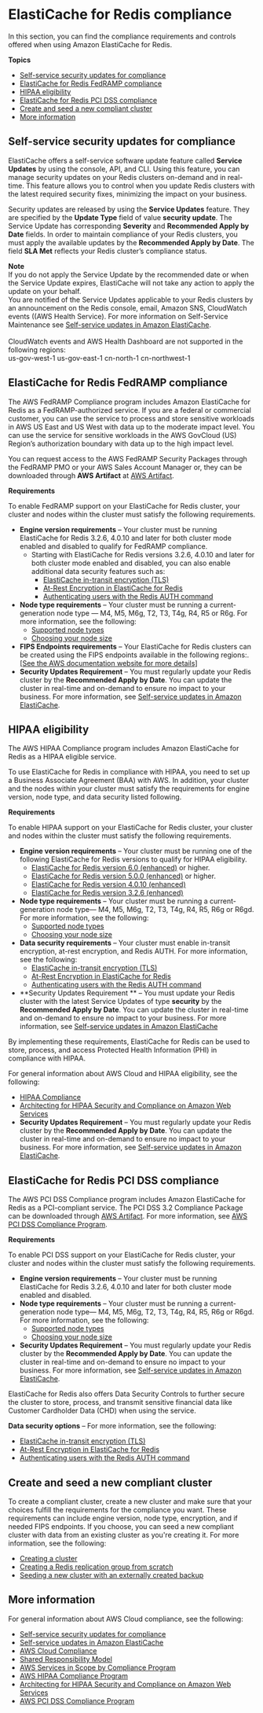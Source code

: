 # ElastiCache for Redis compliance<a name="elasticache-compliance"></a>

In this section, you can find the compliance requirements and controls offered when using Amazon ElastiCache for Redis\. 

**Topics**
+ [Self\-service security updates for compliance](#elasticache-compliance-self-service)
+ [ElastiCache for Redis FedRAMP compliance](#elasticache-compliance-fedramp)
+ [HIPAA eligibility](#elasticache-compliance-hipaa)
+ [ElastiCache for Redis PCI DSS compliance](#elasticache-compliance-pci)
+ [Create and seed a new compliant cluster](#elasticache-compliance-create-cluster)
+ [More information](#elasticache-compliance-see-also)

## Self\-service security updates for compliance<a name="elasticache-compliance-self-service"></a>

ElastiCache offers a self\-service software update feature called **Service Updates** by using the console, API, and CLI\. Using this feature, you can manage security updates on your Redis clusters on\-demand and in real\-time\. This feature allows you to control when you update Redis clusters with the latest required security fixes, minimizing the impact on your business\.

Security updates are released by using the **Service Updates** feature\. They are specified by the **Update Type** field of value **security update**\. The Service Update has corresponding **Severity** and **Recommended Apply by Date** fields\. In order to maintain compliance of your Redis clusters, you must apply the available updates by the **Recommended Apply by Date**\. The field **SLA Met** reflects your Redis cluster’s compliance status\. 

**Note**  
If you do not apply the Service Update by the recommended date or when the Service Update expires, ElastiCache will not take any action to apply the update on your behalf\.  
You are notified of the Service Updates applicable to your Redis clusters by an announcement on the Redis console, email, Amazon SNS, CloudWatch events \(\(AWS Health Service\)\. For more information on Self\-Service Maintenance see [Self\-service updates in Amazon ElastiCache](Self-Service-Updates.md)\.   
   
CloudWatch events and AWS Health Dashboard are not supported in the following regions:  
us\-gov\-west\-1 
us\-gov\-east\-1
cn\-north\-1
cn\-northwest\-1

## ElastiCache for Redis FedRAMP compliance<a name="elasticache-compliance-fedramp"></a>

The AWS FedRAMP Compliance program includes Amazon ElastiCache for Redis as a FedRAMP\-authorized service\. If you are a federal or commercial customer, you can use the service to process and store sensitive workloads in AWS US East and US West with data up to the moderate impact level\. You can use the service for sensitive workloads in the AWS GovCloud \(US\) Region’s authorization boundary with data up to the high impact level\.

You can request access to the AWS FedRAMP Security Packages through the FedRAMP PMO or your AWS Sales Account Manager or, they can be downloaded through **AWS Artifact** at [AWS Artifact](https://aws.amazon.com/artifact/)\.

**Requirements**

To enable FedRAMP support on your ElastiCache for Redis cluster, your cluster and nodes within the cluster must satisfy the following requirements\.
+ **Engine version requirements** – Your cluster must be running ElastiCache for Redis 3\.2\.6, 4\.0\.10 and later for both cluster mode enabled and disabled to qualify for FedRAMP compliance\.
  + Starting with ElastiCache for Redis versions 3\.2\.6, 4\.0\.10 and later for both cluster mode enabled and disabled, you can also enable additional data security features such as:
    + [ElastiCache in\-transit encryption \(TLS\)](in-transit-encryption.md)
    + [At\-Rest Encryption in ElastiCache for Redis](at-rest-encryption.md)
    + [Authenticating users with the Redis AUTH command](auth.md)
+ **Node type requirements** – Your cluster must be running a current\-generation node type — M4, M5, M6g, T2, T3, T4g, R4, R5 or R6g\. For more information, see the following: 
  + [Supported node types](CacheNodes.SupportedTypes.md)
  + [Choosing your node size](nodes-select-size.md#CacheNodes.SelectSize)
+ **FIPS Endpoints requirements** – Your ElastiCache for Redis clusters can be created using the FIPS endpoints available in the following regions:\.    
[\[See the AWS documentation website for more details\]](http://docs.aws.amazon.com/AmazonElastiCache/latest/red-ug/elasticache-compliance.html)
+ **Security Updates Requirement** – You must regularly update your Redis cluster by the **Recommended Apply by Date**\. You can update the cluster in real\-time and on\-demand to ensure no impact to your business\. For more information, see [Self\-service updates in Amazon ElastiCache](Self-Service-Updates.md)\.

## HIPAA eligibility<a name="elasticache-compliance-hipaa"></a>

The AWS HIPAA Compliance program includes Amazon ElastiCache for Redis as a HIPAA eligible service\.

To use ElastiCache for Redis in compliance with HIPAA, you need to set up a Business Associate Agreement \(BAA\) with AWS\. In addition, your cluster and the nodes within your cluster must satisfy the requirements for engine version, node type, and data security listed following\.

**Requirements**

To enable HIPAA support on your ElastiCache for Redis cluster, your cluster and nodes within the cluster must satisfy the following requirements\.
+ **Engine version requirements** – Your cluster must be running one of the following ElastiCache for Redis versions to qualify for HIPAA eligibility\.
  + [ElastiCache for Redis version 6\.0 \(enhanced\)](supported-engine-versions.md#redis-version-6.0) or higher\.
  + [ElastiCache for Redis version 5\.0\.0 \(enhanced\)](supported-engine-versions.md#redis-version-5-0) or higher\.
  + [ElastiCache for Redis version 4\.0\.10 \(enhanced\)](supported-engine-versions.md#redis-version-4-0-10)
  + [ElastiCache for Redis version 3\.2\.6 \(enhanced\)](supported-engine-versions.md#redis-version-3-2-6)
+ **Node type requirements** – Your cluster must be running a current\-generation node type— M4, M5, M6g, T2, T3, T4g, R4, R5, R6g or R6gd\. For more information, see the following:
  + [Supported node types](CacheNodes.SupportedTypes.md)
  + [Choosing your node size](nodes-select-size.md#CacheNodes.SelectSize)
+ **Data security requirements** – Your cluster must enable in\-transit encryption, at\-rest encryption, and Redis AUTH\. For more information, see the following:
  + [ElastiCache in\-transit encryption \(TLS\)](in-transit-encryption.md)
  + [At\-Rest Encryption in ElastiCache for Redis](at-rest-encryption.md)
  + [Authenticating users with the Redis AUTH command](auth.md)
+ **Security Updates Requirement ** – You must update your Redis cluster with the latest Service Updates of type **security** by the **Recommended Apply by Date**\. You can update the cluster in real\-time and on\-demand to ensure no impact to your business\. For more information, see [Self\-service updates in Amazon ElastiCache](Self-Service-Updates.md)

By implementing these requirements, ElastiCache for Redis can be used to store, process, and access Protected Health Information \(PHI\) in compliance with HIPAA\. 

For general information about AWS Cloud and HIPAA eligibility, see the following:
+ [HIPAA Compliance](https://aws.amazon.com/compliance/hipaa-compliance/)
+ [Architecting for HIPAA Security and Compliance on Amazon Web Services](https://d0.awsstatic.com/whitepapers/compliance/AWS_HIPAA_Compliance_Whitepaper.pdf)
+ **Security Updates Requirement** – You must regularly update your Redis cluster by the **Recommended Apply by Date**\. You can update the cluster in real\-time and on\-demand to ensure no impact to your business\. For more information, see [Self\-service updates in Amazon ElastiCache](Self-Service-Updates.md)\.

## ElastiCache for Redis PCI DSS compliance<a name="elasticache-compliance-pci"></a>

The AWS PCI DSS Compliance program includes Amazon ElastiCache for Redis as a PCI\-compliant service\. The PCI DSS 3\.2 Compliance Package can be downloaded through [AWS Artifact](https://aws.amazon.com/artifact/)\. For more information, see [AWS PCI DSS Compliance Program](https://aws.amazon.com/compliance/pci-dss-level-1-faqs/)\.

**Requirements**

To enable PCI DSS support on your ElastiCache for Redis cluster, your cluster and nodes within the cluster must satisfy the following requirements\.
+ **Engine version requirements** – Your cluster must be running ElastiCache for Redis 3\.2\.6, 4\.0\.10 and later for both cluster mode enabled and disabled\.
+ **Node type requirements** – Your cluster must be running a current\-generation node type— M4, M5, M6g, T2, T3, T4g, R4, R5, R6g or R6gd\. For more information, see the following:
  + [Supported node types](CacheNodes.SupportedTypes.md)
  + [Choosing your node size](nodes-select-size.md#CacheNodes.SelectSize)
+ **Security Updates Requirement** – You must regularly update your Redis cluster by the **Recommended Apply by Date**\. You can update the cluster in real\-time and on\-demand to ensure no impact to your business\. For more information, see [Self\-service updates in Amazon ElastiCache](Self-Service-Updates.md)\.

ElastiCache for Redis also offers Data Security Controls to further secure the cluster to store, process, and transmit sensitive financial data like Customer Cardholder Data \(CHD\) when using the service\.

**Data security options** – For more information, see the following:
+ [ElastiCache in\-transit encryption \(TLS\)](in-transit-encryption.md)
+ [At\-Rest Encryption in ElastiCache for Redis](at-rest-encryption.md)
+ [Authenticating users with the Redis AUTH command](auth.md)

## Create and seed a new compliant cluster<a name="elasticache-compliance-create-cluster"></a>

To create a compliant cluster, create a new cluster and make sure that your choices fulfill the requirements for the compliance you want\. These requirements can include engine version, node type, encryption, and if needed FIPS endpoints\. If you choose, you can seed a new compliant cluster with data from an existing cluster as you're creating it\. For more information, see the following:
+ [Creating a cluster](Clusters.Create.md)
+ [Creating a Redis replication group from scratch](Replication.CreatingReplGroup.NoExistingCluster.md)
+ [Seeding a new cluster with an externally created backup](backups-seeding-redis.md)

## More information<a name="elasticache-compliance-see-also"></a>

For general information about AWS Cloud compliance, see the following:
+ [Self\-service security updates for compliance](#elasticache-compliance-self-service)
+ [Self\-service updates in Amazon ElastiCache](Self-Service-Updates.md)
+ [AWS Cloud Compliance](https://aws.amazon.com/compliance/)
+ [Shared Responsibility Model](https://aws.amazon.com/compliance/shared-responsibility-model/)
+ [AWS Services in Scope by Compliance Program](https://aws.amazon.com/compliance/services-in-scope/)
+ [AWS HIPAA Compliance Program](https://aws.amazon.com/compliance/hipaa-compliance/)
+ [Architecting for HIPAA Security and Compliance on Amazon Web Services](https://d0.awsstatic.com/whitepapers/compliance/AWS_HIPAA_Compliance_Whitepaper.pdf)
+ [AWS PCI DSS Compliance Program](https://aws.amazon.com/compliance/pci-dss-level-1-faqs/)